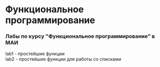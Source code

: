 # Функциональное программирование
### Лабы по курсу "Функциональное программирование" в МАИ

lab1 - простейшие функции    
lab2 - простейшие функции для работы со списками  
